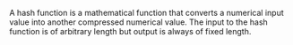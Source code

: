 
A hash function is a mathematical function that converts a numerical input value into another compressed numerical value. The input to the hash function is of arbitrary length but output is always of fixed length.
